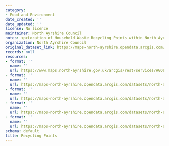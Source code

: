 ```yaml
---
category:
- Food and Environment
date_created: ''
date_updated: ''
license: No licence
maintainer: North Ayrshire Council
notes: <p>Location of Household Waste Recycling Points within North Ayrshire</p>
organization: North Ayrshire Council
original_dataset_link: https://maps-north-ayrshire.opendata.arcgis.com/maps/north-ayrshire::recycling-points
records: null
resources:
- format: ''
  name: ''
  url: https://www.maps.north-ayrshire.gov.uk/arcgis/rest/services/AGOL/Open_Data_Portal2/MapServer/4
- format: ''
  name: ''
  url: https://maps-north-ayrshire.opendata.arcgis.com/datasets/north-ayrshire::recycling-points.geojson?outSR=%7B%22latestWkid%22%3A27700%2C%22wkid%22%3A27700%7D
- format: ''
  name: ''
  url: https://maps-north-ayrshire.opendata.arcgis.com/datasets/north-ayrshire::recycling-points.csv?outSR=%7B%22latestWkid%22%3A27700%2C%22wkid%22%3A27700%7D
- format: ''
  name: ''
  url: https://maps-north-ayrshire.opendata.arcgis.com/datasets/north-ayrshire::recycling-points.kml?outSR=%7B%22latestWkid%22%3A27700%2C%22wkid%22%3A27700%7D
- format: ''
  name: ''
  url: https://maps-north-ayrshire.opendata.arcgis.com/datasets/north-ayrshire::recycling-points.zip?outSR=%7B%22latestWkid%22%3A27700%2C%22wkid%22%3A27700%7D
schema: default
title: Recycling Points
---
```


